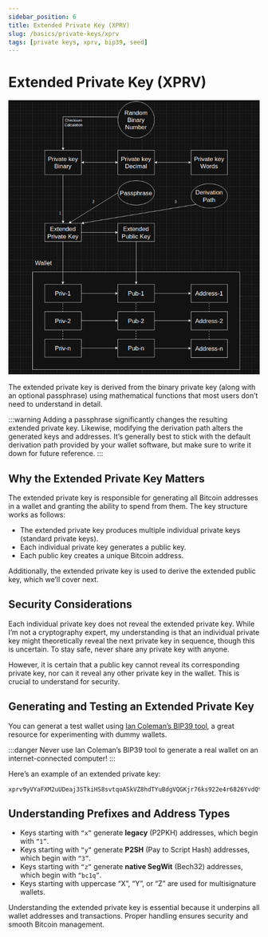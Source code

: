 ```yaml
---
sidebar_position: 6
title: Extended Private Key (XPRV)
slug: /basics/private-keys/xprv
tags: [private keys, xprv, bip39, seed]
---
```


# Extended Private Key (XPRV)

![](/img/basics/diagram.png)

The extended private key is derived from the binary private key (along with an optional passphrase) using mathematical functions that most users don’t need to understand in detail.

:::warning
Adding a passphrase significantly changes the resulting extended private key. Likewise, modifying the derivation path alters the generated keys and addresses. It’s generally best to stick with the default derivation path provided by your wallet software, but make sure to write it down for future reference.
:::


## Why the Extended Private Key Matters

The extended private key is responsible for generating all Bitcoin addresses in a wallet and granting the ability to spend from them. The key structure works as follows:

- The extended private key produces multiple individual private keys (standard private keys).
- Each individual private key generates a public key.
- Each public key creates a unique Bitcoin address.

Additionally, the extended private key is used to derive the extended public key, which we’ll cover next.


## Security Considerations

Each individual private key does not reveal the extended private key. While I’m not a cryptography expert, my understanding is that an individual private key might theoretically reveal the next private key in sequence, though this is uncertain. To stay safe, never share any private key with anyone.

However, it is certain that a public key cannot reveal its corresponding private key, nor can it reveal any other private key in the wallet. This is crucial to understand for security.


## Generating and Testing an Extended Private Key

You can generat a test wallet using [Ian Coleman’s BIP39 tool](https://iancoleman.io/bip39/), a great resource for experimenting with dummy wallets.

:::danger
Never use Ian Coleman’s BIP39 tool to generate a real wallet on an internet-connected computer!
:::

Here’s an example of an extended private key:

```text
xprv9yVYaFXM2uUDeaj3STkiHS8svtqoASkVZ8hdTYuBdgVQGKjr76ks922e4r6826YvdQtQdu71ZA2qK8fYE85jXvTPdBFwgQ2d8rk7hhXV5wu
```

## Understanding Prefixes and Address Types

- Keys starting with `“x”` generate **legacy** (P2PKH) addresses, which begin with `“1”`.
- Keys starting with `“y”` generate **P2SH** (Pay to Script Hash) addresses, which begin with `“3”`.
- Keys starting with `“z”` generate **native SegWit** (Bech32) addresses, which begin with `“bc1q”`.
- Keys starting with uppercase “X”, “Y”, or “Z” are used for multisignature wallets.

Understanding the extended private key is essential because it underpins all wallet addresses and transactions. Proper handling ensures security and smooth Bitcoin management.